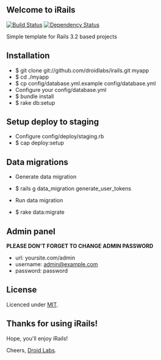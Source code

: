 ## Welcome to iRails

[![Build Status](https://secure.travis-ci.org/droidlabs/irails.png)](https://travis-ci.org/droidlabs/irails)
[![Dependency Status](https://gemnasium.com/droidlabs/irails.png)](https://gemnasium.com/droidlabs/irails)

Simple template for Rails 3.2 based projects

## Installation

* $ git clone git://github.com/droidlabs/irails.git myapp
* $ cd ./myapp
* $ cp config/database.yml.example config/database.yml
* Configure your config/database.yml
* $ bundle install
* $ rake db:setup

## Setup deploy to staging

* Configure config/deploy/staging.rb
* $ cap deploy:setup

## Data migrations

* Generate data migration
* $ rails g data_migration generate_user_tokens

* Run data migration
* $ rake data:migrate

## Admin panel

**PLEASE DON'T FORGET TO CHANGE ADMIN PASSWORD**

* url: yoursite.com/admin
* username: admin@example.com
* password: password

## License

Licenced under [MIT](http://www.opensource.org/licenses/mit-license.php).

## Thanks for using iRails!

Hope, you'll enjoy iRails!

Cheers, [Droid Labs](http://droidlabs.pro).

